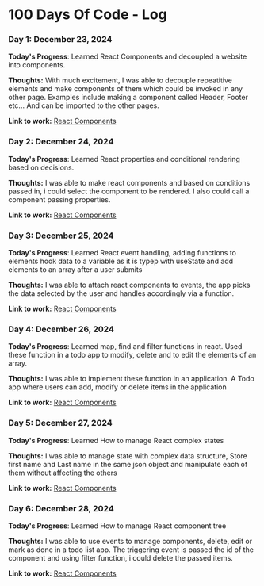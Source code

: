 # 100 Days Of Code - Log

### Day 1: December 23, 2024

**Today's Progress**: Learned React Components and decoupled a website into components.

**Thoughts:** With much excitement, I was able to decouple repeatitive elements and make components of them which could be invoked in any other page. Examples include making a component called Header, Footer etc... And can be imported to the other pages.

**Link to work:** [React Components](https://github.com/Ndzenyuy/React/tree/main/react-components)


### Day 2: December 24, 2024

**Today's Progress**: Learned React properties and conditional rendering based on decisions.

**Thoughts:** I was able to make react components and based on conditions passed in, i could select the component to be rendered. I also could call a component passing properties.

**Link to work:** [React Components](https://github.com/Ndzenyuy/React/tree/main/day-2-conditional-rendering-practice)

### Day 3: December 25, 2024

**Today's Progress**: Learned React event handling, adding functions to elements hook data to a variable as it is typep with useState and add elements to an array after a user submits

**Thoughts:** I was able to attach react components  to events, the app picks the data selected by the user and handles accordingly via a function.

**Link to work:** [React Components](https://github.com/Ndzenyuy/React/tree/main/day-3-event-handling-in-react)


### Day 4: December 26, 2024

**Today's Progress**: Learned map, find and filter functions in react. Used these function in a todo app to modify, delete and to edit the elements of an array.

**Thoughts:** I was able to implement these function in an application. A Todo app where users can add, modify or delete items in the application

**Link to work:** [React Components](https://github.com/Ndzenyuy/React/tree/main/day-4-mapping-components-practice)

### Day 5: December 27, 2024

**Today's Progress**: Learned How to manage React complex states

**Thoughts:** I was able to manage state with complex data structure, Store first name and Last name in the same json object and manipulate each of them without affecting the others

**Link to work:** [React Components](https://github.com/Ndzenyuy/React/tree/main/day-5-changing-complex-state)

### Day 6: December 28, 2024

**Today's Progress**: Learned How to manage React component tree

**Thoughts:** I was able to use events to manage components, delete, edit or mark as done in a todo list app. The triggering event is passed the id of the component and using filter function, i could delete the passed items.

**Link to work:** [React Components](https://github.com/Ndzenyuy/React/tree/main/day-5-changing-complex-state)